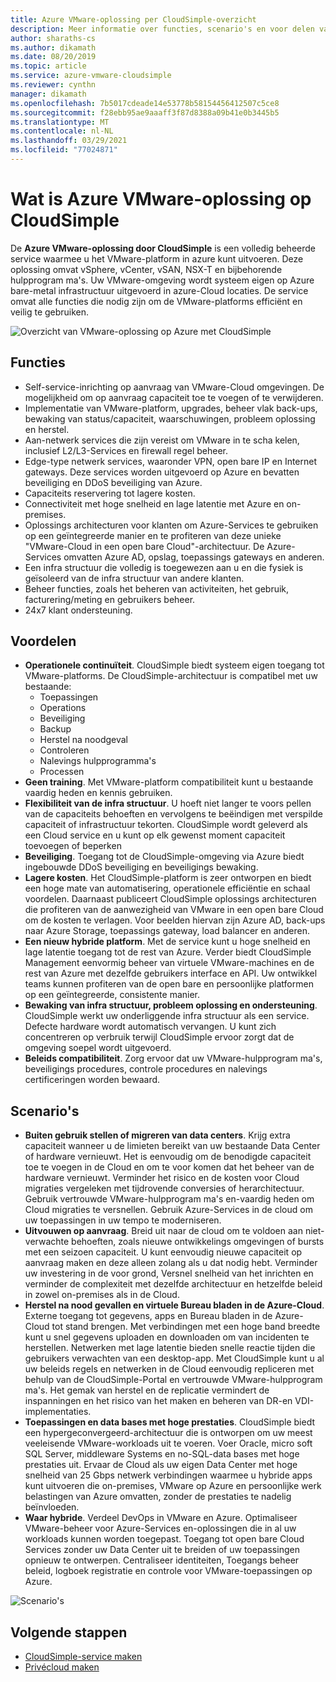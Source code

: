 ```yaml
---
title: Azure VMware-oplossing per CloudSimple-overzicht
description: Meer informatie over functies, scenario's en voor delen van VMware-oplossingen op Azure door de CloudSimple-service.
author: sharaths-cs
ms.author: dikamath
ms.date: 08/20/2019
ms.topic: article
ms.service: azure-vmware-cloudsimple
ms.reviewer: cynthn
manager: dikamath
ms.openlocfilehash: 7b5017cdeade14e53778b58154456412507c5ce8
ms.sourcegitcommit: f28ebb95ae9aaaff3f87d8388a09b41e0b3445b5
ms.translationtype: MT
ms.contentlocale: nl-NL
ms.lasthandoff: 03/29/2021
ms.locfileid: "77024871"
---
```

# <a name="what-is-azure-vmware-solution-by-cloudsimple"></a>Wat is Azure VMware-oplossing op CloudSimple

De **Azure VMware-oplossing door CloudSimple** is een volledig beheerde service waarmee u het VMware-platform in azure kunt uitvoeren. Deze oplossing omvat vSphere, vCenter, vSAN, NSX-T en bijbehorende hulpprogram ma's. Uw VMware-omgeving wordt systeem eigen op Azure bare-metal infrastructuur uitgevoerd in azure-Cloud locaties. De service omvat alle functies die nodig zijn om de VMware-platforms efficiënt en veilig te gebruiken.

![Overzicht van VMware-oplossing op Azure met CloudSimple](media/azure-vmware-solution-by-cloudsimple.png)

## <a name="features"></a>Functies

* Self-service-inrichting op aanvraag van VMware-Cloud omgevingen. De mogelijkheid om op aanvraag capaciteit toe te voegen of te verwijderen.
* Implementatie van VMware-platform, upgrades, beheer vlak back-ups, bewaking van status/capaciteit, waarschuwingen, probleem oplossing en herstel.
* Aan-netwerk services die zijn vereist om VMware in te scha kelen, inclusief L2/L3-Services en firewall regel beheer.
* Edge-type netwerk services, waaronder VPN, open bare IP en Internet gateways. Deze services worden uitgevoerd op Azure en bevatten beveiliging en DDoS beveiliging van Azure.
* Capaciteits reservering tot lagere kosten.
* Connectiviteit met hoge snelheid en lage latentie met Azure en on-premises.
* Oplossings architecturen voor klanten om Azure-Services te gebruiken op een geïntegreerde manier en te profiteren van deze unieke "VMware-Cloud in een open bare Cloud"-architectuur. De Azure-Services omvatten Azure AD, opslag, toepassings gateways en anderen.
* Een infra structuur die volledig is toegewezen aan u en die fysiek is geïsoleerd van de infra structuur van andere klanten.
* Beheer functies, zoals het beheren van activiteiten, het gebruik, facturering/meting en gebruikers beheer.
* 24x7 klant ondersteuning.

## <a name="benefits"></a>Voordelen

* **Operationele continuïteit**. CloudSimple biedt systeem eigen toegang tot VMware-platforms. De CloudSimple-architectuur is compatibel met uw bestaande:
    * Toepassingen
    * Operations
    * Beveiliging
    * Backup
    * Herstel na noodgeval
    * Controleren
    * Nalevings hulpprogramma's
    * Processen
* **Geen training**. Met VMware-platform compatibiliteit kunt u bestaande vaardig heden en kennis gebruiken.
* **Flexibiliteit van de infra structuur**. U hoeft niet langer te voors pellen van de capaciteits behoeften en vervolgens te beëindigen met verspilde capaciteit of infrastructuur tekorten. CloudSimple wordt geleverd als een Cloud service en u kunt op elk gewenst moment capaciteit toevoegen of beperken
* **Beveiliging**. Toegang tot de CloudSimple-omgeving via Azure biedt ingebouwde DDoS beveiliging en beveiligings bewaking.
* **Lagere kosten**. Het CloudSimple-platform is zeer ontworpen en biedt een hoge mate van automatisering, operationele efficiëntie en schaal voordelen. Daarnaast publiceert CloudSimple oplossings architecturen die profiteren van de aanwezigheid van VMware in een open bare Cloud om de kosten te verlagen. Voor beelden hiervan zijn Azure AD, back-ups naar Azure Storage, toepassings gateway, load balancer en anderen.
* **Een nieuw hybride platform**. Met de service kunt u hoge snelheid en lage latentie toegang tot de rest van Azure. Verder biedt CloudSimple Management eenvormig beheer van virtuele VMware-machines en de rest van Azure met dezelfde gebruikers interface en API. Uw ontwikkel teams kunnen profiteren van de open bare en persoonlijke platformen op een geïntegreerde, consistente manier.
* **Bewaking van infra structuur, probleem oplossing en ondersteuning**. CloudSimple werkt uw onderliggende infra structuur als een service. Defecte hardware wordt automatisch vervangen. U kunt zich concentreren op verbruik terwijl CloudSimple ervoor zorgt dat de omgeving soepel wordt uitgevoerd.
* **Beleids compatibiliteit**. Zorg ervoor dat uw VMware-hulpprogram ma's, beveiligings procedures, controle procedures en nalevings certificeringen worden bewaard.

## <a name="scenarios"></a>Scenario's

* **Buiten gebruik stellen of migreren van data centers**. Krijg extra capaciteit wanneer u de limieten bereikt van uw bestaande Data Center of hardware vernieuwt. Het is eenvoudig om de benodigde capaciteit toe te voegen in de Cloud en om te voor komen dat het beheer van de hardware vernieuwt. Verminder het risico en de kosten voor Cloud migraties vergeleken met tijdrovende conversies of herarchitectuur. Gebruik vertrouwde VMware-hulpprogram ma's en-vaardig heden om Cloud migraties te versnellen. Gebruik Azure-Services in de cloud om uw toepassingen in uw tempo te moderniseren.
* **Uitvouwen op aanvraag**. Breid uit naar de cloud om te voldoen aan niet-verwachte behoeften, zoals nieuwe ontwikkelings omgevingen of bursts met een seizoen capaciteit. U kunt eenvoudig nieuwe capaciteit op aanvraag maken en deze alleen zolang als u dat nodig hebt. Verminder uw investering in de voor grond, Versnel snelheid van het inrichten en verminder de complexiteit met dezelfde architectuur en hetzelfde beleid in zowel on-premises als in de Cloud.
* **Herstel na nood gevallen en virtuele Bureau bladen in de Azure-Cloud**. Externe toegang tot gegevens, apps en Bureau bladen in de Azure-Cloud tot stand brengen. Met verbindingen met een hoge band breedte kunt u snel gegevens uploaden en downloaden om van incidenten te herstellen. Netwerken met lage latentie bieden snelle reactie tijden die gebruikers verwachten van een desktop-app. Met CloudSimple kunt u al uw beleids regels en netwerken in de Cloud eenvoudig repliceren met behulp van de CloudSimple-Portal en vertrouwde VMware-hulpprogram ma's. Het gemak van herstel en de replicatie vermindert de inspanningen en het risico van het maken en beheren van DR-en VDI-implementaties.
* **Toepassingen en data bases met hoge prestaties**. CloudSimple biedt een hypergeconvergeerd-architectuur die is ontworpen om uw meest veeleisende VMware-workloads uit te voeren. Voer Oracle, micro soft SQL Server, middleware Systems en no-SQL-data bases met hoge prestaties uit. Ervaar de Cloud als uw eigen Data Center met hoge snelheid van 25 Gbps netwerk verbindingen waarmee u hybride apps kunt uitvoeren die on-premises, VMware op Azure en persoonlijke werk belastingen van Azure omvatten, zonder de prestaties te nadelig beïnvloeden.
* **Waar hybride**. Verdeel DevOps in VMware en Azure. Optimaliseer VMware-beheer voor Azure-Services en-oplossingen die in al uw workloads kunnen worden toegepast. Toegang tot open bare Cloud Services zonder uw Data Center uit te breiden of uw toepassingen opnieuw te ontwerpen. Centraliseer identiteiten, Toegangs beheer beleid, logboek registratie en controle voor VMware-toepassingen op Azure.

![Scenario's](media/cloudsimple-scenarios.png)

## <a name="next-steps"></a>Volgende stappen

* [CloudSimple-service maken](quickstart-create-cloudsimple-service.md)
* [Privécloud maken](quickstart-create-private-cloud.md)
